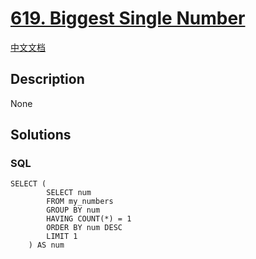 # [619. Biggest Single Number](https://leetcode.com/problems/biggest-single-number)

[中文文档](/solution/0600-0699/0619.Biggest%20Single%20Number/README.md)

## Description

None

## Solutions

<!-- tabs:start -->

### **SQL**

```
SELECT (
		SELECT num
		FROM my_numbers
		GROUP BY num
		HAVING COUNT(*) = 1
		ORDER BY num DESC
		LIMIT 1
	) AS num
```

<!-- tabs:end -->
